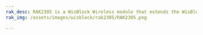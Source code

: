```yaml
---
rak_desc: RAK2305 is a WisBlock Wireless module that extends the WisBlock system with Wi-Fi and Bluetooth connectivity. It is based on the Espressif ESP32 WROVER module.
rak_img: /assets/images/wisblock/rak2305/RAK2305.png

---
```


<rk-redirect to="/Product-Categories/WisBlock/RAK2305/Overview/" />